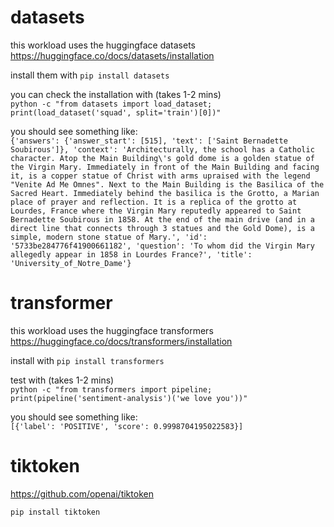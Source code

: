 # datasets

this workload uses the huggingface datasets  
https://huggingface.co/docs/datasets/installation

install them with
```pip install datasets```

you can check the installation with (takes 1-2 mins)  
```python -c "from datasets import load_dataset; print(load_dataset('squad', split='train')[0])"```

you should see something like:  
```{'answers': {'answer_start': [515], 'text': ['Saint Bernadette Soubirous']}, 'context': 'Architecturally, the school has a Catholic character. Atop the Main Building\'s gold dome is a golden statue of the Virgin Mary. Immediately in front of the Main Building and facing it, is a copper statue of Christ with arms upraised with the legend "Venite Ad Me Omnes". Next to the Main Building is the Basilica of the Sacred Heart. Immediately behind the basilica is the Grotto, a Marian place of prayer and reflection. It is a replica of the grotto at Lourdes, France where the Virgin Mary reputedly appeared to Saint Bernadette Soubirous in 1858. At the end of the main drive (and in a direct line that connects through 3 statues and the Gold Dome), is a simple, modern stone statue of Mary.', 'id': '5733be284776f41900661182', 'question': 'To whom did the Virgin Mary allegedly appear in 1858 in Lourdes France?', 'title': 'University_of_Notre_Dame'}```

# transformer

this workload uses the huggingface transformers  
https://huggingface.co/docs/transformers/installation

install with
```pip install transformers```

test with (takes 1-2 mins)  
```python -c "from transformers import pipeline; print(pipeline('sentiment-analysis')('we love you'))"```

you should see something like:  
```[{'label': 'POSITIVE', 'score': 0.9998704195022583}]```

# tiktoken

https://github.com/openai/tiktoken

```pip install tiktoken```